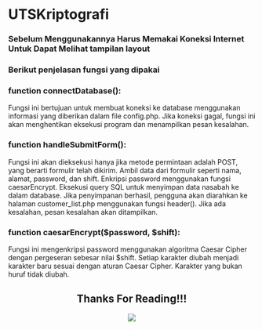 # UTSKriptografi

### Sebelum Menggunakannya Harus Memakai Koneksi Internet Untuk Dapat Melihat tampilan layout

### Berikut penjelasan fungsi yang dipakai 

### function connectDatabase():

  Fungsi ini bertujuan untuk membuat koneksi ke database menggunakan informasi yang diberikan dalam file config.php.
  Jika koneksi gagal, fungsi ini akan menghentikan eksekusi program dan menampilkan pesan kesalahan.

### function handleSubmitForm():

  Fungsi ini akan dieksekusi hanya jika metode permintaan adalah POST, yang berarti formulir telah dikirim.
  Ambil data dari formulir seperti nama, alamat, password, dan shift.
  Enkripsi password menggunakan fungsi caesarEncrypt.
  Eksekusi query SQL untuk menyimpan data nasabah ke dalam database.
  Jika penyimpanan berhasil, pengguna akan diarahkan ke halaman customer_list.php menggunakan fungsi header().
  Jika ada kesalahan, pesan kesalahan akan ditampilkan.

### function caesarEncrypt($password, $shift):

  Fungsi ini mengenkripsi password menggunakan algoritma Caesar Cipher dengan pergeseran sebesar nilai $shift.
  Setiap karakter diubah menjadi karakter baru sesuai dengan aturan Caesar Cipher.
  Karakter yang bukan huruf tidak diubah.

  
  <h2 align="center">Thanks For Reading!!!</h2>
<div align="center">
<img src="https://user-images.githubusercontent.com/91085882/222731693-24383140-7623-4e7a-a528-6621380b7be8.gif">
